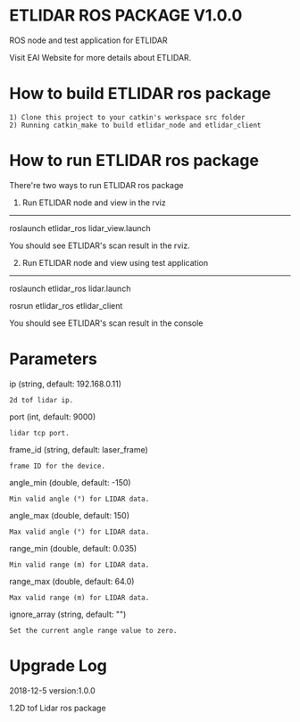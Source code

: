 ETLIDAR ROS PACKAGE V1.0.0
=====================================================================

ROS node and test application for ETLIDAR

Visit EAI Website for more details about ETLIDAR.

How to build ETLIDAR ros package
=====================================================================
    1) Clone this project to your catkin's workspace src folder
    2) Running catkin_make to build etlidar_node and etlidar_client

How to run ETLIDAR ros package
=====================================================================
There're two ways to run ETLIDAR ros package

1. Run ETLIDAR node and view in the rviz
------------------------------------------------------------
roslaunch etlidar_ros lidar_view.launch

You should see ETLIDAR's scan result in the rviz.

2. Run ETLIDAR node and view using test application
------------------------------------------------------------
roslaunch etlidar_ros lidar.launch

rosrun etlidar_ros etlidar_client

You should see ETLIDAR's scan result in the console


Parameters
=====================================================================
ip (string, default: 192.168.0.11)

    2d tof lidar ip.

port (int, default: 9000)

    lidar tcp port.

frame_id (string, default: laser_frame)

    frame ID for the device.

angle_min (double, default: -150)

    Min valid angle (°) for LIDAR data.

angle_max (double, default: 150)

    Max valid angle (°) for LIDAR data.

range_min (double, default: 0.035)

    Min valid range (m) for LIDAR data.

range_max (double, default: 64.0)

    Max valid range (m) for LIDAR data.

ignore_array (string, default: "")

    Set the current angle range value to zero.




Upgrade Log
=====================================================================


2018-12-5 version:1.0.0

   1.2D tof Lidar ros package



